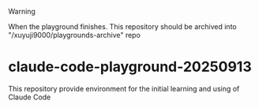 > [!WARNING]
> When the playground finishes.
> This repository should be archived into "/xuyuji9000/playgrounds-archive" repo

# claude-code-playground-20250913
This repository provide environment for the initial learning and using of Claude Code

